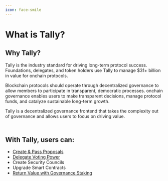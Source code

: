 ```yaml
---
icon: face-smile
---
```


# What is Tally?

## Why Tally?

Tally is the industry standard for driving long-term protocol success. Foundations, delegates,  and token holders use Tally to manage $31+ billion in value for onchain protocols.

Blockchain protocols should operate through decentralized governance to allow members to participate in transparent, democratic processes. onchain governance enables users to make transparent decisions, manage protocol funds, and catalyze sustainable long-term growth.&#x20;

Tally is a decentralized governance frontend that takes the complexity out of governance and allows users to focus on driving value.

\
With Tally, users can:&#x20;
----------------------------

* [Create & Pass Proposals](../../how-to-use-tally/proposals/creating-proposals/)
* [Delegate Voting Power](../../how-to-use-tally/delegate-on-tally/)
* Create Security Councils&#x20;
* Upgrade Smart Contracts
* [Return Value with Governance Staking ](../advanced-features/staker/)
